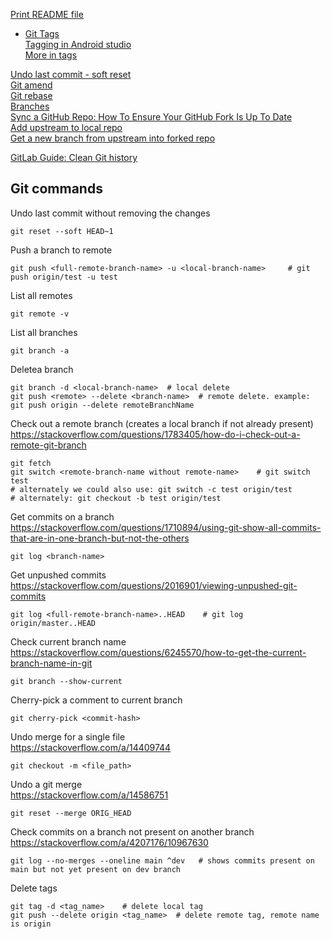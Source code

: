 [Print README file](https://github.com/SayantanRC/URLs/blob/master/print%20readme%20file%20from%20github.md)  

- [Git Tags](https://git-scm.com/book/en/v2/Git-Basics-Tagging)  
  [Tagging in Android studio](https://stackoverflow.com/questions/19862682/android-studio-push-tags-to-remote)  
  [More in tags](https://stackoverflow.com/questions/35979642/what-is-git-tag-how-to-create-tags-how-to-checkout-git-remote-tags)  

[Undo last commit - soft reset](https://gist.github.com/wilsonsilva/c6f870e6423a1c0076224d1f1e468dbb)  
[Git amend](https://www.git-tower.com/learn/git/faq/edit-fix-commit-message/)  
[Git rebase](https://about.gitlab.com/blog/2018/06/07/keeping-git-commit-history-clean/)  
[Branches](https://www.nobledesktop.com/learn/git/git-branches)  
[Sync a GitHub Repo: How To Ensure Your GitHub Fork Is Up To Date](https://www.earthdatascience.org/courses/intro-to-earth-data-science/git-github/github-collaboration/update-github-repositories-with-changes-by-others/)  
[Add upstream to local repo](https://docs.github.com/en/github/collaborating-with-issues-and-pull-requests/configuring-a-remote-for-a-fork)  
[Get a new branch from upstream into forked repo](https://stackoverflow.com/questions/4410091/github-import-upstream-branch-into-fork)  

[GitLab Guide: Clean Git history](https://about.gitlab.com/blog/2018/06/07/keeping-git-commit-history-clean/)  

## Git commands
Undo last commit without removing the changes
```
git reset --soft HEAD~1
```
Push a branch to remote
```
git push <full-remote-branch-name> -u <local-branch-name>     # git push origin/test -u test
```
List all remotes
```
git remote -v
```
List all branches
```
git branch -a
```
Deletea branch
```
git branch -d <local-branch-name>  # local delete
git push <remote> --delete <branch-name>  # remote delete. example: git push origin --delete remoteBranchName
```
Check out a remote branch (creates a local branch if not already present)  
https://stackoverflow.com/questions/1783405/how-do-i-check-out-a-remote-git-branch
```
git fetch
git switch <remote-branch-name without remote-name>    # git switch test
# alternately we could also use: git switch -c test origin/test
# alternately: git checkout -b test origin/test
```
Get commits on a branch  
https://stackoverflow.com/questions/1710894/using-git-show-all-commits-that-are-in-one-branch-but-not-the-others
```
git log <branch-name>
```
Get unpushed commits  
https://stackoverflow.com/questions/2016901/viewing-unpushed-git-commits
```
git log <full-remote-branch-name>..HEAD    # git log origin/master..HEAD
```
Check current branch name  
https://stackoverflow.com/questions/6245570/how-to-get-the-current-branch-name-in-git
```
git branch --show-current
```
Cherry-pick a comment to current branch
```
git cherry-pick <commit-hash>
```
Undo merge for a single file  
https://stackoverflow.com/a/14409744  
```
git checkout -m <file_path>
```
Undo a git merge  
https://stackoverflow.com/a/14586751  
```
git reset --merge ORIG_HEAD
```
Check commits on a branch not present on another branch  
https://stackoverflow.com/a/4207176/10967630
```
git log --no-merges --oneline main ^dev   # shows commits present on main but not yet present on dev branch
```
Delete tags
```
git tag -d <tag_name>    # delete local tag
git push --delete origin <tag_name>  # delete remote tag, remote name is origin
```
